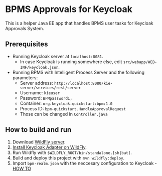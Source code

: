 # BPMS Approvals for Keycloak
This is a helper Java EE app that handles BPMS user tasks for Keycloak Approvals System.

## Prerequisites
* Running Keycloak server at `localhost:8081`.
  * In case Keycloak is running somewhere else, edit `src/webapp/WEB-INF/keycloak.json`.
* Running BPMS with Intelligent Process Server and the following parameters:
  * Server address: `http://localhost:8080/kie-server/services/rest/server`
  * Username: `kieuser`
  * Password: `BPMpassword1;`
  * Container: `org.keycloak.quickstart:bpm:1.0`
  * Process ID: `bpm-quickstart.HandleApprovalRequest`
  * Those can be changed in `Controller.java`

## How to build and run
1. Download [WildFly server](http://wildfly.org/downloads/).
1. [Install Keycloak Adapter on WildFly](https://www.keycloak.org/docs/latest/securing_apps/index.html#jboss-eap-wildfly-adapter).
1. Run Wildfly with `$WILDFLY_ROOT/bin/standalone.[sh|bat]`.
1. Build and deploy this project with `mvn wildfly:deploy`.
1. Import `bpm-realm.json` with the neccesary configuration to Keycloak - [HOW TO](https://www.keycloak.org/docs/latest/server_admin/index.html#_create-realm)
